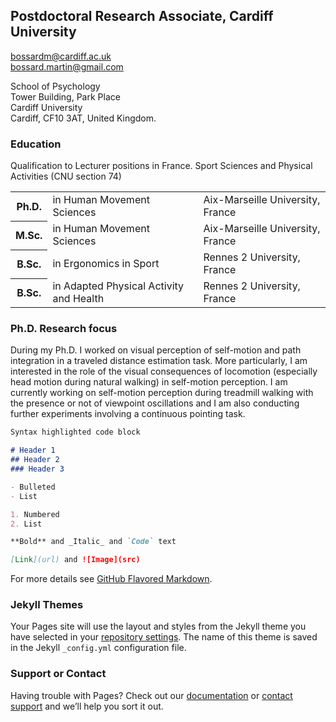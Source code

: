 ## Postdoctoral Research Associate, Cardiff University

bossardm@cardiff.ac.uk <br>
bossard.martin@gmail.com <br>

School of Psychology <br>
Tower Building, Park Place <br>
Cardiff University <br>
Cardiff, CF10 3AT, United Kingdom.

### Education

Qualification to Lecturer positions in France. Sport Sciences and Physical Activities (CNU section 74) <br>

<table>
  <tr>
    <th>Ph.D.</th>
    <td> in Human Movement Sciences</td>
    <td>Aix-Marseille University, France</td>
  </tr>
  <tr>
    <th>M.Sc.</th>
    <td> in Human Movement Sciences</td>
    <td>Aix-Marseille University, France</td>
  </tr>
  <tr>
    <th>B.Sc.</th>
    <td> in Ergonomics in Sport</td>
    <td>Rennes 2 University, France</td>
  </tr>
  <tr>
    <th>B.Sc.</th>
    <td> in Adapted Physical Activity and Health</td>
    <td>Rennes 2 University, France</td>
  </tr>
</table>


### Ph.D. Research focus

During my Ph.D. I worked on visual perception of self-motion and path integration in a traveled distance estimation task. More particularly, I am interested in the role of the visual consequences of locomotion (especially head motion during natural walking) in self-motion perception. I am currently working on self-motion perception during treadmill walking with the presence or not of viewpoint oscillations and I am also conducting further experiments involving a continuous pointing task.


```markdown
Syntax highlighted code block

# Header 1
## Header 2
### Header 3

- Bulleted
- List

1. Numbered
2. List

**Bold** and _Italic_ and `Code` text

[Link](url) and ![Image](src)
```

For more details see [GitHub Flavored Markdown](https://guides.github.com/features/mastering-markdown/).

### Jekyll Themes

Your Pages site will use the layout and styles from the Jekyll theme you have selected in your [repository settings](https://github.com/martin-bossard/supersite/settings). The name of this theme is saved in the Jekyll `_config.yml` configuration file.

### Support or Contact

Having trouble with Pages? Check out our [documentation](https://docs.github.com/categories/github-pages-basics/) or [contact support](https://github.com/contact) and we’ll help you sort it out.
